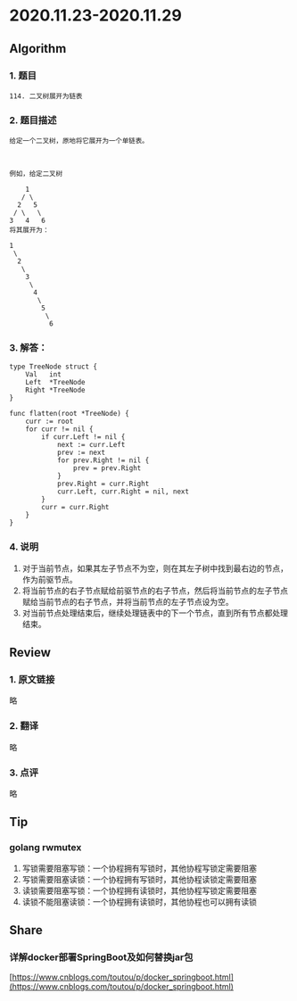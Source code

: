 # 2020.11.23-2020.11.29

## Algorithm
### 1. 题目
```
114. 二叉树展开为链表
```
### 2. 题目描述
```
给定一个二叉树，原地将它展开为一个单链表。

 

例如，给定二叉树

    1
   / \
  2   5
 / \   \
3   4   6
将其展开为：

1
 \
  2
   \
    3
     \
      4
       \
        5
         \
          6
```

### 3. 解答：
```golang
type TreeNode struct {
	Val   int
	Left  *TreeNode
	Right *TreeNode
}

func flatten(root *TreeNode) {
	curr := root
	for curr != nil {
		if curr.Left != nil {
			next := curr.Left
			prev := next
			for prev.Right != nil {
				prev = prev.Right
			}
			prev.Right = curr.Right
			curr.Left, curr.Right = nil, next
		}
		curr = curr.Right
	}
}
```
### 4. 说明
1. 对于当前节点，如果其左子节点不为空，则在其左子树中找到最右边的节点，作为前驱节点。
2. 将当前节点的右子节点赋给前驱节点的右子节点，然后将当前节点的左子节点赋给当前节点的右子节点，并将当前节点的左子节点设为空。
3. 对当前节点处理结束后，继续处理链表中的下一个节点，直到所有节点都处理结束。


## Review
### 1. 原文链接
略

### 2. 翻译
略

### 3. 点评
略

## Tip
### golang rwmutex
1. 写锁需要阻塞写锁：一个协程拥有写锁时，其他协程写锁定需要阻塞
2. 写锁需要阻塞读锁：一个协程拥有写锁时，其他协程读锁定需要阻塞
3. 读锁需要阻塞写锁：一个协程拥有读锁时，其他协程写锁定需要阻塞
4. 读锁不能阻塞读锁：一个协程拥有读锁时，其他协程也可以拥有读锁

## Share
### 详解docker部署SpringBoot及如何替换jar包
[https://www.cnblogs.com/toutou/p/docker_springboot.html](https://www.cnblogs.com/toutou/p/docker_springboot.html)